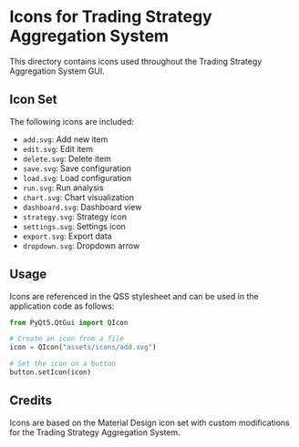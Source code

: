 # Icons for Trading Strategy Aggregation System

This directory contains icons used throughout the Trading Strategy Aggregation System GUI.

## Icon Set

The following icons are included:

- `add.svg`: Add new item
- `edit.svg`: Edit item
- `delete.svg`: Delete item
- `save.svg`: Save configuration
- `load.svg`: Load configuration
- `run.svg`: Run analysis
- `chart.svg`: Chart visualization
- `dashboard.svg`: Dashboard view
- `strategy.svg`: Strategy icon
- `settings.svg`: Settings icon
- `export.svg`: Export data
- `dropdown.svg`: Dropdown arrow

## Usage

Icons are referenced in the QSS stylesheet and can be used in the application code as follows:

```python
from PyQt5.QtGui import QIcon

# Create an icon from a file
icon = QIcon("assets/icons/add.svg")

# Set the icon on a button
button.setIcon(icon)
```

## Credits

Icons are based on the Material Design icon set with custom modifications for the Trading Strategy Aggregation System.